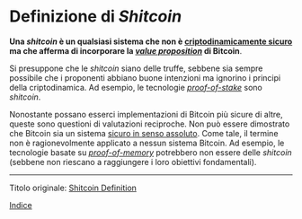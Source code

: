 # Definizione di _Shitcoin_



**Una _shitcoin_ è un qualsiasi sistema che non è [criptodinamicamente sicuro](ch027-cryptodynamic-principles.md) ma che afferma di incorporare la [_value proposition_](ch003-value-proposition.md) di Bitcoin**.

Si presuppone che le _shitcoin_ siano delle truffe, sebbene sia sempre possibile che i proponenti abbiano buone intenzioni ma ignorino i principi della criptodinamica. Ad esempio, le tecnologie [_proof-of-stake_](ch072-proof-of-stake-fallacy.md) sono _shitcoin_.

Nonostante possano esserci implementazioni di Bitcoin più sicure di altre, queste sono questioni di valutazioni reciproche. Non può essere dimostrato che Bitcoin sia un sistema [sicuro in senso assoluto](ch004-axiom-of-resistance.md). Come tale, il termine non è ragionevolmente applicato a nessun sistema Bitcoin. Ad esempio, le tecnologie basate su [_proof-of-memory_](ch070-proof-of-memory-fallacy.md) potrebbero non essere delle _shitcoin_ (sebbene non riescano a raggiungere i loro obiettivi fondamentali).

---

Titolo originale: [Shitcoin Definition](https://github.com/libbitcoin/libbitcoin-system/wiki/Shitcoin-Definition)

[Indice](/README.md)

